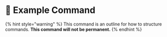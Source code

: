 # 🧪 Example Command

{% hint style="warning" %}
This command is an outline for how to structure commands. **This command will not be permanent.**
{% endhint %}
